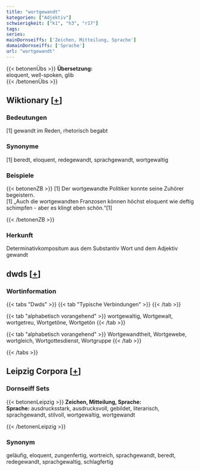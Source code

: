 ```yaml
---
title: "wortgewandt"
kategorien: ["Adjektiv"]
schwierigkeit: ["k1", "h3", "r17"]
tags:
series:
mainDornseiffs: ['Zeichen, Mitteilung, Sprache']
domainDornseiffs: ['Sprache']
url: "wortgewandt"
---
```


{{< betonenÜbs >}}
**Übersetzung:**  
eloquent, well-spoken, glib  
{{< /betonenÜbs >}}

## Wiktionary [[+](https://de.wiktionary.org/wiki/wortgewandt)]

### Bedeutungen
[1] gewandt im Reden, rhetorisch begabt  

### Synonyme
[1] beredt, eloquent, redegewandt, sprachgewandt, wortgewaltig  

### Beispiele
{{< betonenZB >}}
[1] Der wortgewandte Politiker konnte seine Zuhörer begeistern.  
[1] „Auch die wortgewandten Franzosen können höchst eloquent wie deftig schimpfen - aber es klingt eben schön.“[1]  

{{< /betonenZB >}}
### Herkunft
Determinativkompositum aus dem Substantiv Wort und dem Adjektiv gewandt  



## dwds [[+](https://www.dwds.de/wb/wortgewandt)]

### Wortinformation
{{< tabs "Dwds" >}}
{{< tab "Typische Verbindungen" >}}
{{< /tab >}}

{{< tab "alphabetisch vorangehend" >}}
wortgewaltig, Wortgewalt, wortgetreu, Wortgetöne, Wortgetön
{{< /tab >}}

{{< tab "alphabetisch vorangehend" >}}
Wortgewandtheit, Wortgewebe, wortgleich, Wortgottesdienst, Wortgruppe
{{< /tab >}}

{{< /tabs >}}

## Leipzig Corpora [[+](https://corpora.uni-leipzig.de/en/res?word=wortgewandt&corpusId=deu_newscrawl-public_2018)]

### Dornseiff Sets
{{< betonenLeipzig >}}
**Zeichen, Mitteilung, Sprache:**  
**Sprache:** ausdrucksstark, ausdrucksvoll, gebildet, literarisch, sprachgewandt, stilvoll, wortgewaltig, wortgewandt  

{{< /betonenLeipzig >}}

### Synonym
geläufig, eloquent, zungenfertig, wortreich, sprachgewandt, beredt, redegewandt, sprachgewaltig, schlagfertig


